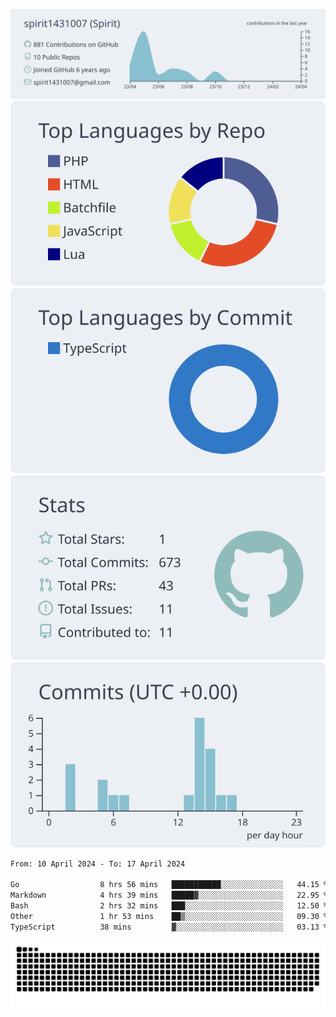 [![](https://raw.githubusercontent.com/spirit1431007/spirit1431007/master/profile-summary-card-output/nord_bright/0-profile-details.svg)](https://git.io/spiritx)
[![](https://raw.githubusercontent.com/spirit1431007/spirit1431007/master/profile-summary-card-output/nord_bright/1-repos-per-language.svg)](https://git.io/spiritx) [![](https://raw.githubusercontent.com/spirit1431007/spirit1431007/master/profile-summary-card-output/nord_bright/2-most-commit-language.svg)](https://git.io/spiritx)
[![](https://raw.githubusercontent.com/spirit1431007/spirit1431007/master/profile-summary-card-output/nord_bright/3-stats.svg)](https://git.io/spiritx) [![](https://raw.githubusercontent.com/spirit1431007/spirit1431007/master/profile-summary-card-output/nord_bright/4-productive-time.svg)](https://git.io/spiritx)

<!--START_SECTION:waka-->

```txt
From: 10 April 2024 - To: 17 April 2024

Go                  8 hrs 56 mins   ███████████░░░░░░░░░░░░░░   44.15 %
Markdown            4 hrs 39 mins   █████▓░░░░░░░░░░░░░░░░░░░   22.95 %
Bash                2 hrs 32 mins   ███░░░░░░░░░░░░░░░░░░░░░░   12.50 %
Other               1 hr 53 mins    ██▒░░░░░░░░░░░░░░░░░░░░░░   09.30 %
TypeScript          38 mins         ▓░░░░░░░░░░░░░░░░░░░░░░░░   03.13 %
```

<!--END_SECTION:waka-->

![contribution](https://github.com/spirit1431007/spirit1431007/blob/output/github-contribution-grid-snake.svg)
